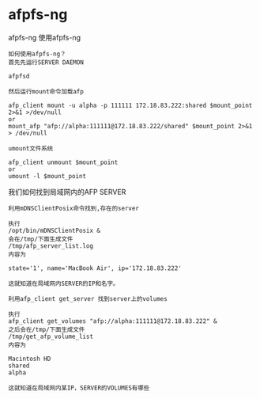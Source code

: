 afpfs-ng
========

afpfs-ng
使用afpfs-ng

    如何使用afpfs-ng？
    首先先运行SERVER DAEMON

    afpfsd

    然后运行mount命令加载afp

    afp_client mount -u alpha -p 111111 172.18.83.222:shared $mount_point 2>&1 >/dev/null
    or
    mount_afp "afp://alpha:111111@172.18.83.222/shared" $mount_point 2>&1 > /dev/null 

    umount文件系统

    afp_client unmount $mount_point
    or
    umount -l $mount_point

我们如何找到局域网内的AFP SERVER

    利用mDNSClientPosix命令找到,存在的server

    执行
    /opt/bin/mDNSClientPosix &
    会在/tmp/下面生成文件
    /tmp/afp_server_list.log
    内容为

    state='1', name='MacBook Air', ip='172.18.83.222'

    这就知道在局域网内SERVER的IP和名字。

    利用afp_client get_server 找到server上的volumes

    执行
    afp_client get_volumes "afp://alpha:111111@172.18.83.222" &
    之后会在/tmp/下面生成文件
    /tmp/get_afp_volume_list
    内容为

    Macintosh HD
    shared
    alpha

    这就知道在局域网内某IP，SERVER的VOLUMES有哪些

